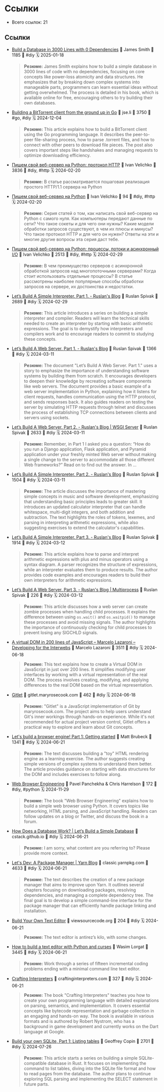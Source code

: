 # Ссылки

- Всего ссылок: 21

## Ссылки

- [Build a Database in 3000 Lines with 0 Dependencies](https://build-your-own.org/blog/20251015_db_in_3000/) 👤 James Smith 💬 1185 🔖 #diy 🗓️ 2025-01-18
    > **Резюме:** James Smith explains how to build a simple database in 3000 lines of code with no dependencies, focusing on core concepts like power-loss atomicity and data structures. He emphasizes that by breaking down complex systems into manageable parts, programmers can learn essential ideas without getting overwhelmed. The process is detailed in his book, which is available online for free, encouraging others to try building their own databases.
- [Building a BitTorrent client from the ground up in Go](https://blog.jse.li/posts/torrent/) 👤 jse.li 💬 3750 🔖 #go, #diy 🗓️ 2024-12-04
    > **Резюме:** This article explains how to build a BitTorrent client using the Go programming language. It describes the peer-to-peer file-sharing process, how to parse .torrent files, and how to connect with other peers to download file pieces. The post also covers important steps like handshakes and managing requests to optimize downloading efficiency.
- [Пишем свой веб-сервер на Python: протокол HTTP](https://iximiuz.com/ru/posts/writing-python-web-server-part-3/) 👤 Ivan Velichko 💬 3836 🔖 #diy, #http 🗓️ 2024-02-20
    > **Резюме:** В статье рассматривается пошаговая реализация простого HTTP/1.1 сервера на Python
- [Пишем свой веб-сервер на Python](https://iximiuz.com/ru/series/writing-python-web-server-ru/) 👤 Ivan Velichko 💬 94 🔖 #diy, #http 🗓️ 2024-02-20
    > **Резюме:** Серия статей о том, как написать свой веб-сервер на Python с самого нуля. Как компьютеры передают данные по сети? Что такое сокеты и для чего они нужны? Какие модели обработки запросов существуют, в чем их плюсы и минусы? Что такое протокол HTTP и для чего он нужен? Ответы на эти и многие другие вопросы эта серия даст тебе.
- [Пишем свой веб-сервер на Python: процессы, потоки и асинхронный I/O](https://iximiuz.com/ru/posts/writing-python-web-server-part-2/) 👤 Ivan Velichko 💬 2513 🔖 #diy, #http 🗓️ 2024-02-29
    > **Резюме:** В чем преимущество серверов с асинхронной обработкой запросов над многопоточными серверами? Когда стоит использовать отдельные процессы? В статье рассмотрены наиболее популярные способы обработки запросов на сервере, их достоинства и недостатки.
- [Let’s Build A Simple Interpreter. Part 1. - Ruslan's Blog](https://ruslanspivak.com/lsbasi-part1/) 👤 Ruslan Spivak 💬 2689 🔖 #diy 🗓️ 2024-02-29
    > **Резюме:** This article introduces a series on building a simple interpreter and compiler. Readers will learn the technical skills needed to create an interpreter by starting with basic arithmetic expressions. The goal is to demystify how interpreters and compilers work and to encourage readers to commit to studying these concepts.
- [Let’s Build A Web Server. Part 1. - Ruslan's Blog](https://ruslanspivak.com/lsbaws-part1/) 👤 Ruslan Spivak 💬 1366 🔖 #diy 🗓️ 2024-03-11
    > **Резюме:** The document "Let’s Build A Web Server. Part 1." uses a story to emphasize the importance of understanding software systems by building them from scratch. It encourages developers to deepen their knowledge by recreating software components like web servers. The document provides a basic example of a web server implementation in Python, explaining how it listens for client requests, handles communication using the HTTP protocol, and sends responses back. It also guides readers on testing the server by simulating HTTP requests through telnet and discusses the process of establishing TCP connections between clients and servers using sockets.
- [Let’s Build A Web Server. Part 2. - Ruslan's Blog | WSGI Server](https://ruslanspivak.com/lsbaws-part2/) 👤 Ruslan Spivak 💬 2633 🔖 #diy 🗓️ 2024-03-11
    > **Резюме:** Remember, in Part 1 I asked you a question: “How do you run a Django application, Flask application, and Pyramid application under your freshly minted Web server without making a single change to the server to accommodate all those different Web frameworks?” Read on to find out the answer. In …
- [Let’s Build A Simple Interpreter. Part 2. - Ruslan's Blog](https://ruslanspivak.com/lsbasi-part2/) 👤 Ruslan Spivak 💬 1504 🔖 #diy 🗓️ 2024-03-11
    > **Резюме:** The article discusses the importance of mastering simple concepts in music and software development, emphasizing that understanding basic principles leads to greater skill. It introduces an updated calculator interpreter that can handle whitespace, multi-digit integers, and both addition and subtraction. The text highlights the roles of tokens, lexemes, and parsing in interpreting arithmetic expressions, while also suggesting exercises to extend the calculator's capabilities.
- [Let’s Build A Simple Interpreter. Part 3. - Ruslan's Blog](https://ruslanspivak.com/lsbasi-part3/) 👤 Ruslan Spivak 💬 1914 🔖 #diy 🗓️ 2024-03-12
    > **Резюме:** This article explains how to parse and interpret arithmetic expressions with plus and minus operators using a syntax diagram. A parser recognizes the structure of expressions, while an interpreter evaluates them to produce results. The author provides code examples and encourages readers to build their own interpreters for arithmetic expressions.
- [Let’s Build A Web Server. Part 3. - Ruslan's Blog | Multiprocess](https://ruslanspivak.com/lsbaws-part3/) 👤 Ruslan Spivak 💬 226 🔖 #diy 🗓️ 2024-03-12
    > **Резюме:** This article discusses how a web server can create zombie processes when handling child processes. It explains the difference between using `os.wait()` and `os.waitpid()` to manage these processes and avoid missing signals. The author highlights the importance of continuously checking for child processes to prevent losing any SIGCHLD signals.
- [A virtual DOM in 200 lines of JavaScript – Marcelo Lazaroni – Developing for the Interwebs](https://lazamar.github.io/virtual-dom/?campaign=150&source=weeklyVueNews) 👤 Marcelo Lazaroni 💬 3511 🔖 #diy 🗓️ 2024-06-18
    > **Резюме:** This text explains how to create a Virtual DOM in JavaScript in just over 200 lines. It simplifies modifying user interfaces by working with a virtual representation of the real DOM. The process involves creating, modifying, and applying differences to the real DOM based on the virtual representation.
- [Gitlet](http://gitlet.maryrosecook.com) 👤 gitlet.maryrosecook.com 💬 462 🔖 #diy 🗓️ 2024-06-18
    > **Резюме:** "Gitlet" is a JavaScript implementation of Git by maryrosecook.com. The project aims to help users understand Git's inner workings through hands-on experience. While it's not recommended for actual project version control, Gitlet offers a practical way to explore and learn about Git concepts.
- [Let's build a browser engine! Part 1: Getting started](https://limpet.net/mbrubeck/2014/08/08/toy-layout-engine-1.html) 👤 Matt Brubeck 💬 1341 🔖 #diy 🗓️ 2024-06-21
    > **Резюме:** The text discusses building a "toy" HTML rendering engine as a learning exercise. The author suggests creating simple versions of complex systems to understand them better. The article provides guidance on starting with data structures for the DOM and includes exercises to follow along.
- [Web Browser Engineering](https://browser.engineering) 👤 Pavel Panchekha & Chris Harrelson 💬 172 🔖 #diy, #python 🗓️ 2024-11-29
    > **Резюме:** The book "Web Browser Engineering" explains how to build a simple web browser using Python. It covers topics like networking, HTML parsing, and JavaScript handling. Readers can follow updates on a blog or Twitter, and discuss the book in a forum.
- [How Does a Database Work? | Let’s Build a Simple Database](https://cstack.github.io/db_tutorial/) 👤 cstack.github.io 🔖 #diy 🗓️ 2024-06-21
    > **Резюме:** I am sorry, what content are you referring to? Please provide more context.
- [Let's Dev: A Package Manager | Yarn Blog](https://classic.yarnpkg.com/blog/2017/07/11/lets-dev-a-package-manager/) 👤 classic.yarnpkg.com 💬 4633 🔖 #diy 🗓️ 2024-06-21
    > **Резюме:** The text describes the creation of a new package manager that aims to improve upon Yarn. It outlines several chapters focusing on downloading packages, resolving dependencies, and managing a complete dependency tree. The final goal is to develop a simple command-line interface for the package manager that can efficiently handle package linking and installation.
- [Build Your Own Text Editor](https://viewsourcecode.org/snaptoken/kilo/index.html) 👤 viewsourcecode.org 💬 204 🔖 #diy 🗓️ 2024-06-21
    > **Резюме:** The text editor is antirez’s kilo, with some changes.
- [How to build a text editor with Python and curses](https://wasimlorgat.com/posts/editor) 👤 Wasim Lorgat 💬 3445 🔖 #diy 🗓️ 2024-06-21
    > **Резюме:** Work through a series of fifteen incremental coding problems ending with a minimal command line text editor.
- [Crafting Interpreters](https://craftinginterpreters.com) 👤 craftinginterpreters.com 💬 327 🔖 #diy 🗓️ 2024-06-21
    > **Резюме:** The book "Crafting Interpreters" teaches you how to create your own programming language with detailed explanations on parsing, semantics, and implementation. It covers essential concepts like bytecode representation and garbage collection in an engaging and hands-on way. The book is available in various formats and is authored by Robert Nystrom, who has a background in game development and currently works on the Dart language at Google.
- [Build your own SQLite, Part 1: Listing tables](https://blog.sylver.dev/build-your-own-sqlite-part-1-listing-tables) 👤 Geoffrey Copin 💬 2701 🔖 #diy 🗓️ 2024-07-26
    > **Резюме:** This article starts a series on building a simple SQLite-compatible database in Rust. It focuses on implementing the command to list tables, diving into the SQLite file format and how to read pages from the database. The author plans to continue exploring SQL parsing and implementing the SELECT statement in future parts.
